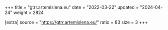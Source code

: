 +++
title = "gtrr.artemislena.eu"
date = "2022-03-22"
updated = "2024-04-24"
weight = 2824

[extra]
source = "https://gtrr.artemislena.eu/"
ratio = 83
size = 3
+++
